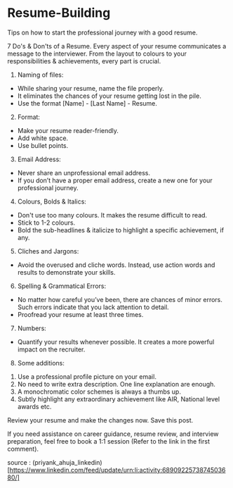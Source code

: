 # Resume-Building
Tips on how to start the professional journey with a good resume.

7 Do's & Don'ts of a Resume.
Every aspect of your resume communicates a message to the interviewer. From the layout to colours to your responsibilities & achievements, every part is crucial.
 
1) Naming of files:
- While sharing your resume, name the file properly. 
- It eliminates the chances of your resume getting lost in the pile.
- Use the format [Name] - [Last Name] - Resume.
 
2) Format:
- Make your resume reader-friendly. 
- Add white space.
- Use bullet points. 
 
3) Email Address:
- Never share an unprofessional email address. 
- If you don’t have a proper email address, create a new one for your professional journey.
 
4) Colours, Bolds & Italics:
- Don't use too many colours. It makes the resume difficult to read. 
- Stick to 1-2 colours.
- Bold the sub-headlines & italicize to highlight a specific achievement, if any.
 
5) Cliches and Jargons:
- Avoid the overused and cliche words. Instead, use action words and results to demonstrate your skills.
 
6) Spelling & Grammatical Errors:
- No matter how careful you’ve been, there are chances of minor errors. Such errors indicate that you lack attention to detail.
- Proofread your resume at least three times. 
 
7) Numbers:
- Quantify your results whenever possible. It creates a more powerful impact on the recruiter.

8) Some additions:
1. Use a professional profile picture on your email.
2. No need to write extra description. One line explanation are enough.
3. A monochromatic color schemes is always a thumbs up.
4. Subtly highlight any extraordinary achievement like AIR, National level awards etc.
 
Review your resume and make the changes now.
Save this post.

If you need assistance on career guidance, resume review, and interview preparation, feel free to book a 1:1 session (Refer to the link in the first comment).

source : (priyank_ahuja_linkedin)[https://www.linkedin.com/feed/update/urn:li:activity:6890922573874503680/]
